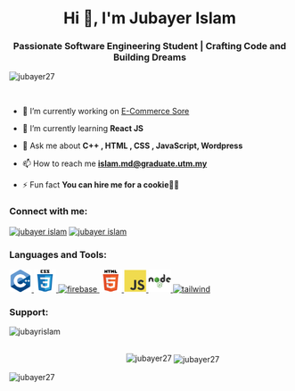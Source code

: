 <h1 align="center">Hi 👋, I'm Jubayer Islam</h1>
<h3 align="center">Passionate Software Engineering Student | Crafting Code and Building Dreams</h3>

<p align="left"> <img src="https://komarev.com/ghpvc/?username=jubayer27&label=Profile%20views&color=0e75b6&style=flat" alt="jubayer27" /> </p>

<p align="left"> <a href="https://twitter.com/" target="blank"><img src="https://img.shields.io/twitter/follow/?logo=twitter&style=for-the-badge" alt="" /></a> </p>

- 🔭 I’m currently working on [E-Commerce Sore](7mastergaming.com)

- 🌱 I’m currently learning **React JS**

- 💬 Ask me about **C++ , HTML , CSS , JavaScript, Wordpress**

- 📫 How to reach me **islam.md@graduate.utm.my**

- ⚡ Fun fact **You can hire me for a cookie🎂🎂**

<h3 align="left">Connect with me:</h3>
<p align="left">
<a href="https://linkedin.com/in/jubayer islam" target="blank"><img align="center" src="https://raw.githubusercontent.com/rahuldkjain/github-profile-readme-generator/master/src/images/icons/Social/linked-in-alt.svg" alt="jubayer islam" height="30" width="40" /></a>
<a href="https://fb.com/jubayer islam" target="blank"><img align="center" src="https://raw.githubusercontent.com/rahuldkjain/github-profile-readme-generator/master/src/images/icons/Social/facebook.svg" alt="jubayer islam" height="30" width="40" /></a>
</p>

<h3 align="left">Languages and Tools:</h3>
<p align="left"> <a href="https://www.w3schools.com/cpp/" target="_blank" rel="noreferrer"> <img src="https://raw.githubusercontent.com/devicons/devicon/master/icons/cplusplus/cplusplus-original.svg" alt="cplusplus" width="40" height="40"/> </a> <a href="https://www.w3schools.com/css/" target="_blank" rel="noreferrer"> <img src="https://raw.githubusercontent.com/devicons/devicon/master/icons/css3/css3-original-wordmark.svg" alt="css3" width="40" height="40"/> </a> <a href="https://firebase.google.com/" target="_blank" rel="noreferrer"> <img src="https://www.vectorlogo.zone/logos/firebase/firebase-icon.svg" alt="firebase" width="40" height="40"/> </a> <a href="https://www.w3.org/html/" target="_blank" rel="noreferrer"> <img src="https://raw.githubusercontent.com/devicons/devicon/master/icons/html5/html5-original-wordmark.svg" alt="html5" width="40" height="40"/> </a> <a href="https://developer.mozilla.org/en-US/docs/Web/JavaScript" target="_blank" rel="noreferrer"> <img src="https://raw.githubusercontent.com/devicons/devicon/master/icons/javascript/javascript-original.svg" alt="javascript" width="40" height="40"/> </a> <a href="https://nodejs.org" target="_blank" rel="noreferrer"> <img src="https://raw.githubusercontent.com/devicons/devicon/master/icons/nodejs/nodejs-original-wordmark.svg" alt="nodejs" width="40" height="40"/> </a> <a href="https://tailwindcss.com/" target="_blank" rel="noreferrer"> <img src="https://www.vectorlogo.zone/logos/tailwindcss/tailwindcss-icon.svg" alt="tailwind" width="40" height="40"/> </a> </p>

<h3 align="left">Support:</h3>
<p><a href="https://www.buymeacoffee.com/jubayrislam"> <img align="left" src="https://cdn.buymeacoffee.com/buttons/v2/default-yellow.png" height="50" width="210" alt="jubayrislam" /></a></p><br><br>

<p><img align="left" src="https://github-readme-stats.vercel.app/api/top-langs?username=jubayer27&show_icons=true&locale=en&layout=compact" alt="jubayer27" /></p>

<p>&nbsp;<img align="center" src="https://github-readme-stats.vercel.app/api?username=jubayer27&show_icons=true&locale=en" alt="jubayer27" /></p>

<p><img align="center" src="https://github-readme-streak-stats.herokuapp.com/?user=jubayer27&" alt="jubayer27" /></p>
